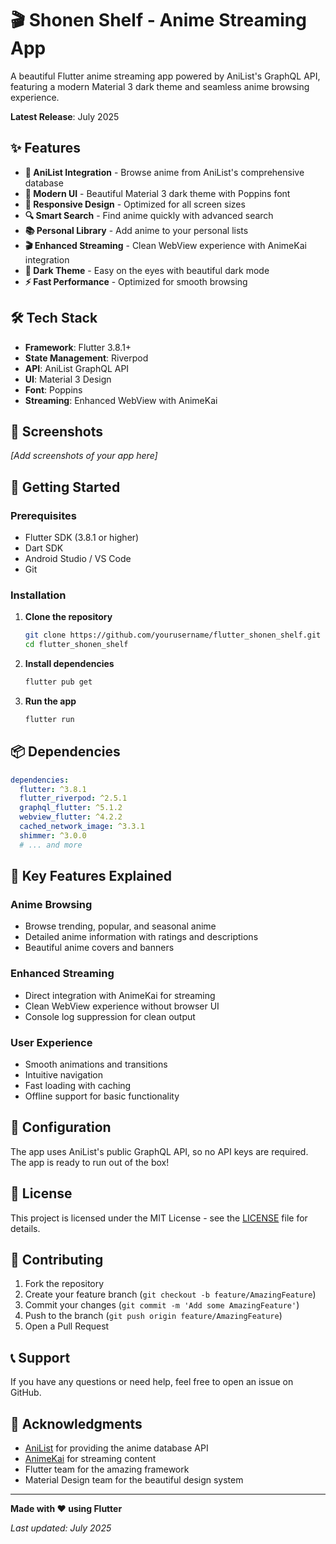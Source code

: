 # 🎬 Shonen Shelf - Anime Streaming App

A beautiful Flutter anime streaming app powered by AniList's GraphQL API, featuring a modern Material 3 dark theme and seamless anime browsing experience.

**Latest Release**: July 2025

## ✨ Features

- **🎯 AniList Integration** - Browse anime from AniList's comprehensive database
- **🎨 Modern UI** - Beautiful Material 3 dark theme with Poppins font
- **📱 Responsive Design** - Optimized for all screen sizes
- **🔍 Smart Search** - Find anime quickly with advanced search
- **📚 Personal Library** - Add anime to your personal lists
- **🎬 Enhanced Streaming** - Clean WebView experience with AnimeKai integration
- **🌙 Dark Theme** - Easy on the eyes with beautiful dark mode
- **⚡ Fast Performance** - Optimized for smooth browsing

## 🛠️ Tech Stack

- **Framework**: Flutter 3.8.1+
- **State Management**: Riverpod
- **API**: AniList GraphQL API
- **UI**: Material 3 Design
- **Font**: Poppins
- **Streaming**: Enhanced WebView with AnimeKai

## 📱 Screenshots

*[Add screenshots of your app here]*

## 🚀 Getting Started

### Prerequisites

- Flutter SDK (3.8.1 or higher)
- Dart SDK
- Android Studio / VS Code
- Git

### Installation

1. **Clone the repository**
   ```bash
   git clone https://github.com/yourusername/flutter_shonen_shelf.git
   cd flutter_shonen_shelf
   ```

2. **Install dependencies**
   ```bash
   flutter pub get
   ```

3. **Run the app**
   ```bash
   flutter run
   ```

## 📦 Dependencies

```yaml
dependencies:
  flutter: ^3.8.1
  flutter_riverpod: ^2.5.1
  graphql_flutter: ^5.1.2
  webview_flutter: ^4.2.2
  cached_network_image: ^3.3.1
  shimmer: ^3.0.0
  # ... and more
```

## 🎯 Key Features Explained

### Anime Browsing
- Browse trending, popular, and seasonal anime
- Detailed anime information with ratings and descriptions
- Beautiful anime covers and banners

### Enhanced Streaming
- Direct integration with AnimeKai for streaming
- Clean WebView experience without browser UI
- Console log suppression for clean output

### User Experience
- Smooth animations and transitions
- Intuitive navigation
- Fast loading with caching
- Offline support for basic functionality

## 🔧 Configuration

The app uses AniList's public GraphQL API, so no API keys are required. The app is ready to run out of the box!

## 📄 License

This project is licensed under the MIT License - see the [LICENSE](LICENSE) file for details.

## 🤝 Contributing

1. Fork the repository
2. Create your feature branch (`git checkout -b feature/AmazingFeature`)
3. Commit your changes (`git commit -m 'Add some AmazingFeature'`)
4. Push to the branch (`git push origin feature/AmazingFeature`)
5. Open a Pull Request

## 📞 Support

If you have any questions or need help, feel free to open an issue on GitHub.

## 🙏 Acknowledgments

- [AniList](https://anilist.co/) for providing the anime database API
- [AnimeKai](https://animekai.bz/) for streaming content
- Flutter team for the amazing framework
- Material Design team for the beautiful design system

---

**Made with ❤️ using Flutter**

*Last updated: July 2025*
